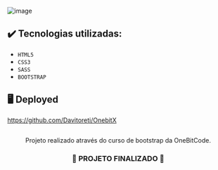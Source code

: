 ![image](https://github.com/Davitoreti/OnebitX/assets/122990430/be532458-a038-4a03-9d79-f1d8d0c64359)


## ✔️ Tecnologias utilizadas:
- ``HTML5``
- ``CSS3``
- ``SASS``
- ``BOOTSTRAP``

## :desktop_computer: Deployed

https://github.com/Davitoreti/OnebitX

##

<p align="center">
 Projeto realizado através do curso de bootstrap da OneBitCode.
</p>

<h3 align="center">
  
  :construction: PROJETO FINALIZADO :construction:
  
</h3>
